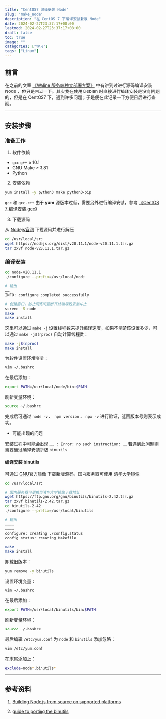 ```yaml
---
title: "CentOS7 编译安装 Node"
slug: "make_node"
description: "在 CentOS 7 下编译安装新版 Node"
date: 2024-02-27T23:37:17+08:00
lastmod: 2024-02-27T23:37:17+08:00
draft: false
toc: true
image: ""
categories: ["学习"]
tags: ["Linux"]
---
```


## 前言

在之前的文章 [《Waline 服务端独立部署方案》](/archives/waline_deploy/) 中有讲到过进行源码编译安装 Node ，但只是带过一下。其实我在使用 Debian 时直接进行编译安装是没有问题的，但是在 CentOS7 下，遇到许多问题；于是便在此记录一下方便日后进行查阅。

---

## 安装步骤

### 准备工作

1. 软件依赖

  - `gcc` `g++` ≥ 10.1
  - GNU Make ≥ 3.81
  - Python

2. 安装依赖

```bash
yum install -y python3 make python3-pip
```

`gcc` 和 `gcc-c++` 由于 **yum** 源版本过低，需要另外进行编译安装，参考 [《CentOS 7 编译安装 gcc》](/archives/make_gcc/)

3. 下载源码

从 [Nodejs官网](https://nodejs.org/) 下载源码并进行解压

```bash
cd /usr/local/src
wget https://nodejs.org/dist/v20.11.1/node-v20.11.1.tar.gz
tar zxvf node-v20.11.1.tar.gz
```

### 编译安装

```bash
cd node-v20.11.1
./configure --prefix=/usr/local/node

# 输出
……
INFO: configure completed successfully

# 创建窗口，防止网络问题断开终端导致安装中止
screen -S node
make
make install
```

这里可以通过 `make -j` 设置线程数来提升编译速度，如果不清楚该设置多少，可以通过 `make -j$(nproc)` 自动计算线程数：

```bash
make -j$(nproc)
make install
```

为软件设置环境变量：

```bash
vim ~/.bashrc
```

在最后添加：

```bash
export PATH=/usr/local/node/bin:$PATH
```

刷新变量环境：

```bash
source ~/.bashrc
```

完成后可通过 `node -v` 、 `npm version` 、 `npx -v` 进行验证，返回版本号则表示成功。


- 可能出现的问题

安装过程中可能会出现 `…… : Error: no such instruction: ……` 若遇到此问题则需要通过编译安装新版 `binutils`

#### 编译安装 binutils

可通过 [GNU官方镜像](https://ftp.gnu.org/gnu/binutils/) 下载新版源码，国内服务器可使用 [清华大学镜像](https://mirrors.tuna.tsinghua.edu.cn/gnu/binutils/)

```bash
cd /usr/local/src

# 国内服务器可更换为清华大学镜像下载地址
wget https://ftp.gnu.org/gnu/binutils/binutils-2.42.tar.gz
tar zxvf binutils-2.42.tar.gz
cd binutils-2.42
./configure --prefix=/usr/local/binutils

# 输出
…………
…………
configure: creating ./config.status
config.status: creating Makefile

make
make install
```

卸载旧版本：

```bash
yum remove -y binutils
```

设置环境变量：

```bash
vim ~/.bashrc
```

在最后添加：

```bash
export PATH=/usr/local/binutils/bin:$PATH
```

刷新变量环境：

```bash
source ~/.bashrc
```

最后编辑 `/etc/yum.conf`  为 `node` 和 `binutils` 添加忽略：

```bash
vim /etc/yum.conf
```

在末尾添加上：

```bash
exclude=node*,binutils*
```

---

## 参考资料

1. [Building Node.js from source on supported platforms](https://github.com/nodejs/node/blob/main/BUILDING.md#building-nodejs-on-supported-platforms)

2. [guide to porting the binutils](https://sourceware.org/binutils/binutils-porting-guide.txt)